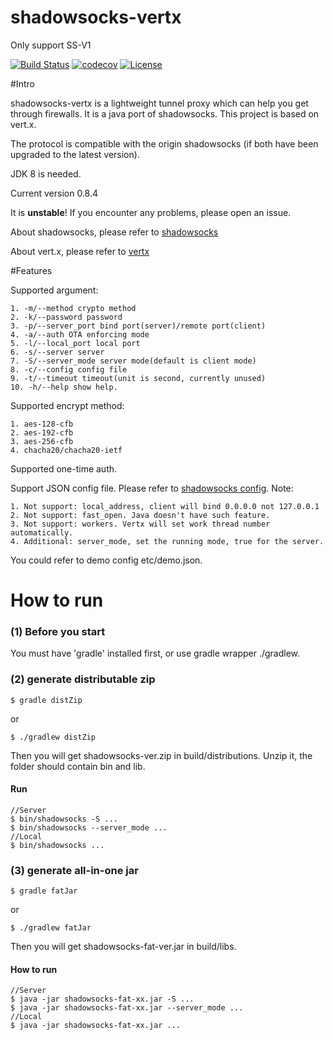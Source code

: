 shadowsocks-vertx
================

Only support SS-V1

[![Build Status](https://travis-ci.org/Bestoa/shadowsocks-vertx.svg?branch=master)](https://travis-ci.org/Bestoa/shadowsocks-vertx)
[![codecov](https://codecov.io/gh/Bestoa/shadowsocks-vertx/branch/master/graph/badge.svg)](https://codecov.io/gh/Bestoa/shadowsocks-vertx)
[![License](http://img.shields.io/:license-apache-blue.svg?style=flat-square)](http://www.apache.org/licenses/LICENSE-2.0.html)

#Intro

shadowsocks-vertx is a lightweight tunnel proxy which can help you get through firewalls. It is a java port of shadowsocks. This project is based on vert.x.

The protocol is compatible with the origin shadowsocks (if both have been upgraded to the latest version).

JDK 8 is needed.

Current version 0.8.4

It is **unstable**! If you encounter any problems, please open an issue.

About shadowsocks, please refer to [shadowsocks](https://shadowsocks.org/)

About vert.x, please refer to [vertx](http://vertx.io/)

#Features

Supported argument:

    1. -m/--method crypto method
    2. -k/--password password
    3. -p/--server_port bind port(server)/remote port(client)
    4. -a/--auth OTA enforcing mode
    5. -l/--local_port local port
    6. -s/--server server
    7. -S/--server_mode server mode(default is client mode)
    8. -c/--config config file
    9. -t/--timeout timeout(unit is second, currently unused)
    10. -h/--help show help.

Supported encrypt method:

    1. aes-128-cfb
    2. aes-192-cfb
    3. aes-256-cfb
    4. chacha20/chacha20-ietf

Supported one-time auth.

Support JSON config file. Please refer to [shadowsocks config](https://github.com/shadowsocks/shadowsocks/wiki/Configuration-via-Config-File).
Note:

    1. Not support: local_address, client will bind 0.0.0.0 not 127.0.0.1
    2. Not support: fast_open. Java doesn't have such feature.
    3. Not support: workers. Vertx will set work thread number automatically.
    4. Additional: server_mode, set the running mode, true for the server.

You could refer to demo config etc/demo.json.

How to run
====
### (1) Before you start
You must have 'gradle' installed first, or use gradle wrapper ./gradlew.

### (2) generate distributable zip
```shell
$ gradle distZip
```
or
```shell
$ ./gradlew distZip
```

Then you will get shadowsocks-ver.zip in build/distributions.
Unzip it, the folder should contain bin and lib.

#### Run
```shell
//Server
$ bin/shadowsocks -S ...
$ bin/shadowsocks --server_mode ...
//Local
$ bin/shadowsocks ...
```

### (3) generate all-in-one jar
```shell
$ gradle fatJar
```
or
```shell
$ ./gradlew fatJar
```


Then you will get shadowsocks-fat-ver.jar in build/libs.

#### How to run
```shell
//Server
$ java -jar shadowsocks-fat-xx.jar -S ...
$ java -jar shadowsocks-fat-xx.jar --server_mode ...
//Local
$ java -jar shadowsocks-fat-xx.jar ...
```

